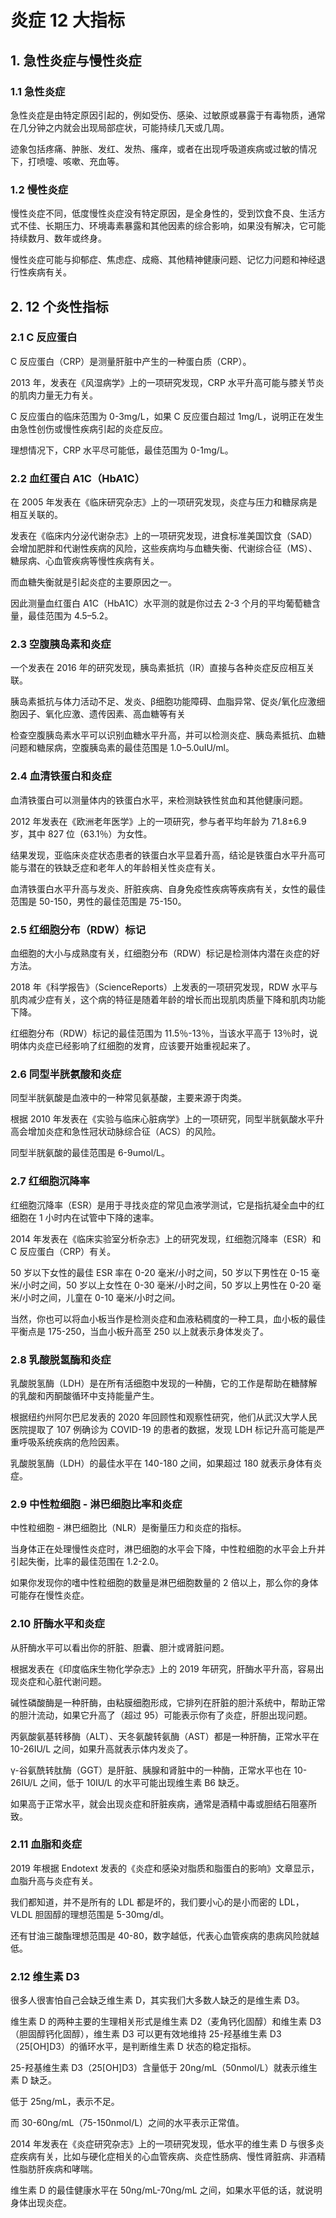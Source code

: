 # 炎症 12 大指标

## 1. 急性炎症与慢性炎症

### 1.1 急性炎症

急性炎症是由特定原因引起的，例如受伤、感染、过敏原或暴露于有毒物质，通常在几分钟之内就会出现局部症状，可能持续几天或几周。

迹象包括疼痛、肿胀、发红、发热、瘙痒，或者在出现呼吸道疾病或过敏的情况下，打喷嚏、咳嗽、充血等。

### 1.2 慢性炎症

慢性炎症不同，低度慢性炎症没有特定原因，是全身性的，受到饮食不良、生活方式不佳、长期压力、环境毒素暴露和其他因素的综合影响，如果没有解决，它可能持续数月、数年或终身。

慢性炎症可能与抑郁症、焦虑症、成瘾、其他精神健康问题、记忆力问题和神经退行性疾病有关。

## 2. 12 个炎性指标

### 2.1 C 反应蛋白

C 反应蛋白（CRP）是测量肝脏中产生的一种蛋白质（CRP）。

2013 年，发表在《风湿病学》上的一项研究发现，CRP 水平升高可能与膝关节炎的肌肉力量无力有关。

C 反应蛋白的临床范围为 0-3mg/L，如果 C 反应蛋白超过 1mg/L，说明正在发生由急性创伤或慢性疾病引起的炎症反应。

理想情况下，CRP 水平尽可能低，最佳范围为 0-1mg/L。

### 2.2 血红蛋白 A1C（HbA1C）

在 2005 年发表在《临床研究杂志》上的一项研究发现，炎症与压力和糖尿病是相互关联的。

发表在《临床内分泌代谢杂志》上的一项研究发现，进食标准美国饮食（SAD）会增加肥胖和代谢性疾病的风险，这些疾病均与血糖失衡、代谢综合征（MS）、糖尿病、心血管疾病等慢性疾病有关。

而血糖失衡就是引起炎症的主要原因之一。

因此测量血红蛋白 A1C（HbA1C）水平测的就是你过去 2-3 个月的平均葡萄糖含量，最佳范围为 4.5–5.2。

### 2.3 空腹胰岛素和炎症

一个发表在 2016 年的研究发现，胰岛素抵抗（IR）直接与各种炎症反应相互关联。

胰岛素抵抗与体力活动不足、发炎、β细胞功能障碍、血脂异常、促炎/氧化应激细胞因子、氧化应激、遗传因素、高血糖等有关

检查空腹胰岛素水平可以识别血糖水平升高，并可以检测炎症、胰岛素抵抗、血糖问题和糖尿病，空腹胰岛素的最佳范围是 1.0–5.0uIU/ml。

### 2.4 血清铁蛋白和炎症

血清铁蛋白可以测量体内的铁蛋白水平，来检测缺铁性贫血和其他健康问题。

2012 年发表在《欧洲老年医学》上的一项研究，参与者平均年龄为 71.8±6.9 岁，其中 827 位（63.1％）为女性。

结果发现，亚临床炎症状态患者的铁蛋白水平显着升高，结论是铁蛋白水平升高可能与潜在的铁缺乏症和老年人的年龄相关性炎症有关。

血清铁蛋白水平升高与发炎、肝脏疾病、自身免疫性疾病等疾病有关，女性的最佳范围是 50-150，男性的最佳范围是 75-150。

### 2.5 红细胞分布（RDW）标记

血细胞的大小与成熟度有关，红细胞分布（RDW）标记是检测体内潜在炎症的好方法。

2018 年《科学报告》（ScienceReports）上发表的一项研究发现，RDW 水平与肌肉减少症有关，这个病的特征是随着年龄的增长而出现肌肉质量下降和肌肉功能下降。

红细胞分布（RDW）标记的最佳范围为 11.5％-13％，当该水平高于 13％时，说明体内炎症已经影响了红细胞的发育，应该要开始重视起来了。

### 2.6 同型半胱氨酸和炎症

同型半胱氨酸是血液中的一种常见氨基酸，主要来源于肉类。

根据 2010 年发表在《实验与临床心脏病学》上的一项研究，同型半胱氨酸水平升高会增加炎症和急性冠状动脉综合征（ACS）的风险。

同型半胱氨酸的最佳范围是 6-9umol/L。

### 2.7 红细胞沉降率

红细胞沉降率（ESR）是用于寻找炎症的常见血液学测试，它是指抗凝全血中的红细胞在 1 小时内在试管中下降的速率。

2014 年发表在《临床实验室分析杂志》上的研究发现，红细胞沉降率（ESR）和 C 反应蛋白（CRP）有关。

50 岁以下女性的最佳 ESR 率在 0-20 毫米/小时之间，50 岁以下男性在 0-15 毫米/小时之间，50 岁以上女性在 0-30 毫米/小时之间，50 岁以上男性在 0-20 毫米/小时之间，儿童在 0-10 毫米/小时之间。

当然，你也可以将血小板当作是检测炎症和血液粘稠度的一种工具，血小板的最佳平衡点是 175-250，当血小板升高至 250 以上就表示身体发炎了。

### 2.8 乳酸脱氢酶和炎症

乳酸脱氢酶（LDH）是在所有活细胞中发现的一种酶，它的工作是帮助在糖酵解的乳酸和丙酮酸循环中支持能量产生。

根据纽约州阿尔巴尼发表的 2020 年回顾性和观察性研究，他们从武汉大学人民医院提取了 107 例确诊为 COVID-19 的患者的数据，发现 LDH 标记升高可能是严重呼吸系统疾病的危险因素。

乳酸脱氢酶（LDH）的最佳水平在 140-180 之间，如果超过 180 就表示身体有炎症。

### 2.9 中性粒细胞 - 淋巴细胞比率和炎症

中性粒细胞 - 淋巴细胞比（NLR）是衡量压力和炎症的指标。

当身体正在处理慢性炎症时，淋巴细胞的水平会下降，中性粒细胞的水平会上升并引起失衡，比率的最佳范围在 1.2-2.0。

如果你发现你的嗜中性粒细胞的数量是淋巴细胞数量的 2 倍以上，那么你的身体可能存在慢性炎症。

### 2.10 肝酶水平和炎症

从肝酶水平可以看出你的肝脏、胆囊、胆汁或肾脏问题。

根据发表在《印度临床生物化学杂志》上的 2019 年研究，肝酶水平升高，容易出现炎症和心脏代谢问题。

碱性磷酸酶是一种肝酶，由粘膜细胞形成，它排列在肝脏的胆汁系统中，帮助正常的胆汁流动，如果它升高了（超过 95）可能表示你有了炎症，肝胆出现问题。

丙氨酸氨基转移酶（ALT）、天冬氨酸转氨酶（AST）都是一种肝酶，正常水平在 10-26IU/L 之间，如果升高就表示体内发炎了。

γ-谷氨酰转肽酶（GGT）是肝脏、胰腺和肾脏中的一种酶，正常水平也在 10-26IU/L 之间，低于 10IU/L 的水平可能出现维生素 B6 缺乏。

如果高于正常水平，就会出现炎症和肝脏疾病，通常是酒精中毒或胆结石阻塞所致。

### 2.11 血脂和炎症

2019 年根据 Endotext 发表的《炎症和感染对脂质和脂蛋白的影响》文章显示，血脂升高与炎症有关。

我们都知道，并不是所有的 LDL 都是坏的，我们要小心的是小而密的 LDL，VLDL 胆固醇的理想范围是 5-30mg/dl。

还有甘油三酸酯理想范围是 40-80，数字越低，代表心血管疾病的患病风险就越低。

### 2.12 维生素 D3

很多人很害怕自己会缺乏维生素 D，其实我们大多数人缺乏的是维生素 D3。

维生素 D 的两种主要的生理相关形式是维生素 D2（麦角钙化固醇）和维生素 D3（胆固醇钙化固醇），维生素 D3 可以更有效地维持 25-羟基维生素 D3（25[OH]D3）的循环水平，是判断维生素 D 状态的稳定指标。

25-羟基维生素 D3（25[OH]D3）含量低于 20ng/mL（50nmol/L）就表示维生素 D 缺乏。

低于 25ng/mL，表示不足。

而 30-60ng/mL（75-150nmol/L）之间的水平表示正常值。

2014 年发表在《炎症研究杂志》上的一项研究发现，低水平的维生素 D 与很多炎症疾病有关，比如与硬化症相关的心血管疾病、炎症性肠病、慢性肾脏病、非酒精性脂肪肝疾病和哮喘。

维生素 D 的最佳健康水平在 50ng/mL-70ng/mL 之间，如果水平低的话，就说明身体出现炎症。
